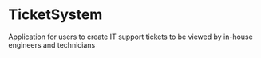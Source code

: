 # TicketSystem
Application for users to create IT support tickets to be viewed by in-house engineers and technicians
